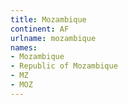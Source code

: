 ```yaml
---
title: Mozambique
continent: AF
urlname: mozambique
names:
- Mozambique
- Republic of Mozambique
- MZ
- MOZ
---
```



